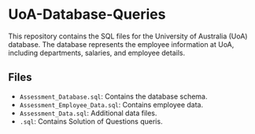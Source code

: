# UoA-Database-Queries
This repository contains the SQL files for the University of Australia (UoA) database. The database represents the employee information at UoA, including departments, salaries, and employee details.
## Files
- `Assessment_Database.sql`: Contains the database schema.
- `Assessment_Employee_Data.sql`: Contains employee data.
- `Assessment_Data.sql`: Additional data files.
- `.sql`: Contains Solution of Questions queris.
